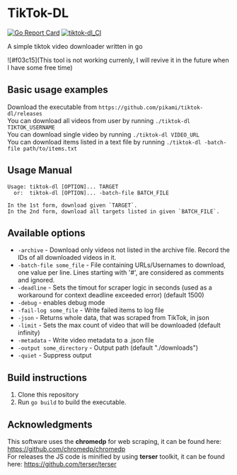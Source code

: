 # TikTok-DL

[![Go Report Card](https://goreportcard.com/badge/github.com/pikami/tiktok-dl)](https://goreportcard.com/report/github.com/pikami/tiktok-dl)
[![tiktok-dl_CI](https://github.com/pikami/tiktok-dl/workflows/tiktok-dl_CI/badge.svg?branch=master)](https://github.com/pikami/tiktok-dl/actions)

A simple tiktok video downloader written in go

![#f03c15](This tool is not working currenly, I will revive it in the future when I have some free time)

## Basic usage examples
Download the executable from `https://github.com/pikami/tiktok-dl/releases`\
You can download all videos from user by running `./tiktok-dl TIKTOK_USERNAME`\
You can download single video by running `./tiktok-dl VIDEO_URL`\
You can download items listed in a text file by running `./tiktok-dl -batch-file path/to/items.txt`

## Usage Manual
```
Usage: tiktok-dl [OPTION]... TARGET
  or:  tiktok-dl [OPTION]... -batch-file BATCH_FILE

In the 1st form, download given `TARGET`.
In the 2nd form, download all targets listed in given `BATCH_FILE`.
```

## Available options
* `-archive` - Download only videos not listed in the archive file. Record the IDs of all downloaded videos in it.
* `-batch-file some_file` - File containing URLs/Usernames to download, one value per line. Lines starting with '#', are considered as comments and ignored.
* `-deadline` - Sets the timout for scraper logic in seconds (used as a workaround for context deadline exceeded error) (default 1500)
* `-debug` - enables debug mode
* `-fail-log some_file` - Write failed items to log file
* `-json` - Returns whole data, that was scraped from TikTok, in json
* `-limit` - Sets the max count of video that will be downloaded (default infinity)
* `-metadata` - Write video metadata to a .json file
* `-output some_directory` - Output path (default "./downloads")
* `-quiet` - Suppress output

## Build instructions
1. Clone this repository
2. Run `go build` to build the executable.

## Acknowledgments
This software uses the **chromedp** for web scraping, it can be found here: https://github.com/chromedp/chromedp \
For releases the JS code is minified by using **terser** toolkit, it can be found here: https://github.com/terser/terser
